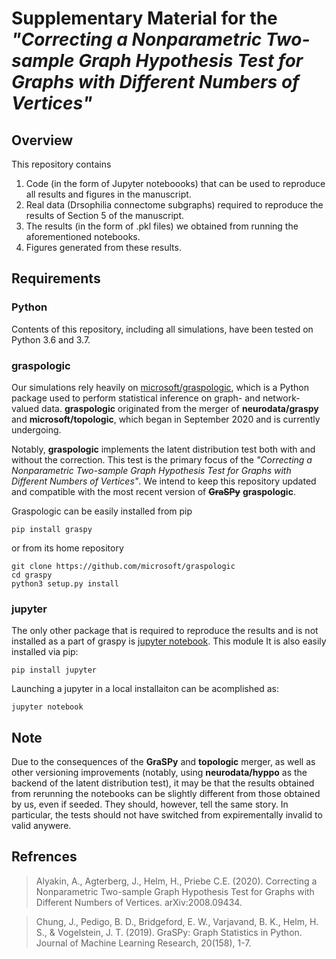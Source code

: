 # Supplementary Material for the _"Correcting a Nonparametric Two-sample Graph Hypothesis Test for Graphs with Different Numbers of Vertices"_

## Overview
This repository contains
 1. Code (in the form of Jupyter noteboooks) that can be used to reproduce all results and figures in the manuscript.
 2. Real data (Drsophilia connectome subgraphs) required to reproduce the results of Section 5 of the manuscript.
 3. The results (in the form of .pkl files) we obtained from running the aforementioned notebooks.
 4. Figures generated from these results.

## Requirements
### Python
Contents of this repository, including all simulations, have been tested on Python 3.6 and 3.7.

### graspologic
Our simulations rely heavily on [microsoft/graspologic](https://github.com/microsoft/graspologic), which is a Python package used to perform statistical inference on graph- and network- valued data. **graspologic** originated from the merger of **neurodata/graspy** and **microsoft/topologic**, which began in September 2020 and is currently undergoing.

Notably, **graspologic** implements the latent distribution test both with and without the correction. This test is the primary focus of the _"Correcting a Nonparametric Two-sample Graph Hypothesis Test for Graphs with Different Numbers of Vertices"_. We intend to keep this repository updated and compatible with the most recent version of ~~**GraSPy**~~ **graspologic**.

Graspologic can be easily installed from pip
```
pip install graspy
```
or from its home repository
```
git clone https://github.com/microsoft/graspologic
cd graspy
python3 setup.py install
```

### jupyter
The only other package that is required to reproduce the results and is not installed as a part of graspy is [jupyter notebook](https://github.com/jupyter/notebook). This module It is also easily installed via pip:
```
pip install jupyter
```
Launching a jupyter in a local installaiton can be acomplished as:
```
jupyter notebook
```

## Note
Due to the consequences of the **GraSPy** and **topologic** merger, as well as other versioning improvements (notably, using **neurodata/hyppo** as the backend of the latent distribution test), it may be that the results obtained from rerunning the notebooks can be slightly different from those obtained by us, even if seeded. They should, however, tell the same story. In particular, the tests should not have switched from expirementally invalid to valid anywere.

## Refrences
> Alyakin, A., Agterberg, J., Helm, H., Priebe C.E. (2020). Correcting a Nonparametric Two-sample Graph Hypothesis Test for Graphs with Different Numbers of Vertices. arXiv:2008.09434.

> Chung, J., Pedigo, B. D., Bridgeford, E. W., Varjavand, B. K., Helm, H. S., & Vogelstein, J. T. (2019). GraSPy: Graph Statistics in Python. Journal of Machine Learning Research, 20(158), 1-7.
